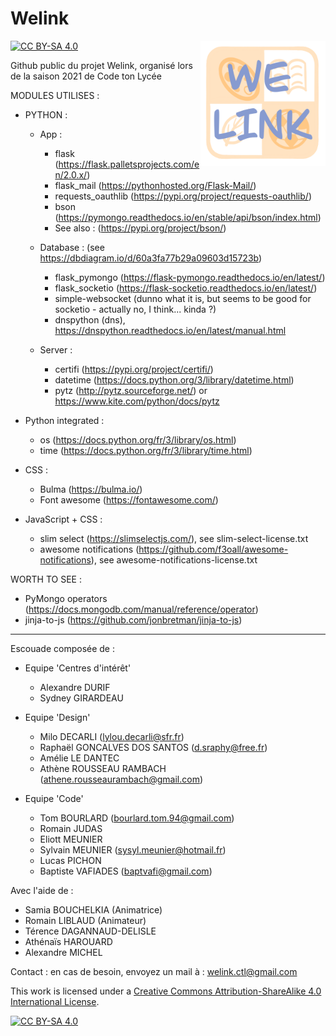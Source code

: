 # Welink
[![CC BY-SA 4.0][cc-by-sa-shield]][cc-by-sa]
<img src="https://github.com/sylvain-meunier/Welink/blob/master/static/logo.png" align="right" height="200" width="200">

Github public du projet Welink, organisé lors de la saison 2021 de Code ton Lycée

MODULES UTILISES :

* PYTHON :

    * App :
        * flask (https://flask.palletsprojects.com/en/2.0.x/)
        * flask_mail (https://pythonhosted.org/Flask-Mail/)
        * requests_oauthlib (https://pypi.org/project/requests-oauthlib/)
        * bson (https://pymongo.readthedocs.io/en/stable/api/bson/index.html)
        * See also : (https://pypi.org/project/bson/)

    * Database : (see https://dbdiagram.io/d/60a3fa77b29a09603d15723b) 
        * flask_pymongo (https://flask-pymongo.readthedocs.io/en/latest/)
        * flask_socketio (https://flask-socketio.readthedocs.io/en/latest/)
        * simple-websocket (dunno what it is, but seems to be good for socketio - actually no, I think... kinda ?)
        * dnspython (dns), https://dnspython.readthedocs.io/en/latest/manual.html

    * Server :
        * certifi (https://pypi.org/project/certifi/)
        * datetime (https://docs.python.org/3/library/datetime.html)
        * pytz (http://pytz.sourceforge.net/) or https://www.kite.com/python/docs/pytz

* Python integrated :
    * os (https://docs.python.org/fr/3/library/os.html)
    * time (https://docs.python.org/fr/3/library/time.html)

* CSS :
    * Bulma (https://bulma.io/)
    * Font awesome (https://fontawesome.com/)

* JavaScript + CSS :
    * slim select (https://slimselectjs.com/), see slim-select-license.txt
    * awesome notifications (https://github.com/f3oall/awesome-notifications), see awesome-notifications-license.txt 

WORTH TO SEE :
   * PyMongo operators (https://docs.mongodb.com/manual/reference/operator)
   * jinja-to-js (https://github.com/jonbretman/jinja-to-js)

<hr>

Escouade composée de :
   * Equipe 'Centres d'intérêt'
      * Alexandre DURIF
      * Sydney GIRARDEAU

   * Equipe 'Design'
      * Milo DECARLI (lylou.decarli@sfr.fr)
      * Raphaël GONCALVES DOS SANTOS (d.sraphy@free.fr)
      * Amélie LE DANTEC
      * Athène ROUSSEAU RAMBACH (athene.rousseaurambach@gmail.com)

   * Equipe 'Code'
      * Tom BOURLARD (bourlard.tom.94@gmail.com)
      * Romain JUDAS
      * Eliott MEUNIER
      * Sylvain MEUNIER (sysyl.meunier@hotmail.fr)
      * Lucas PICHON
      * Baptiste VAFIADES (baptvafi@gmail.com)

Avec l'aide de :
   * Samia BOUCHELKIA (Animatrice)
   * Romain LIBLAUD (Animateur)
   * Térence DAGANNAUD-DELISLE
   * Athénaïs HAROUARD
   * Alexandre MICHEL

Contact : en cas de besoin, envoyez un mail à : welink.ctl@gmail.com

This work is licensed under a
[Creative Commons Attribution-ShareAlike 4.0 International License][cc-by-sa].

[![CC BY-SA 4.0][cc-by-sa-image]][cc-by-sa]

[cc-by-sa]: http://creativecommons.org/licenses/by-sa/4.0/
[cc-by-sa-image]: https://licensebuttons.net/l/by-sa/4.0/88x31.png
[cc-by-sa-shield]: https://img.shields.io/badge/License-CC%20BY--SA%204.0-lightgrey.svg
